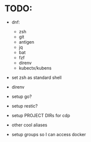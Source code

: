 # TODO: 
- dnf:
    - zsh
    - git
    - antigen
    - jq
    - bat
    - fzf
    - direnv
    - kubectx/kubens
    
- set zsh as standard shell
- direnv
- setup go?
- setup restic?
- setup PROJECT DIRs for cdp
- other cool aliases
- setup groups so I can access docker

